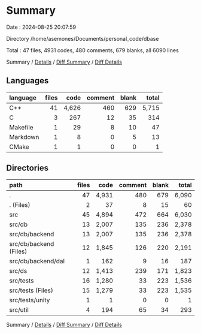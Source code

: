 # Summary

Date : 2024-08-25 20:07:59

Directory /home/asemones/Documents/personal_code/dbase

Total : 47 files,  4931 codes, 480 comments, 679 blanks, all 6090 lines

Summary / [Details](details.md) / [Diff Summary](diff.md) / [Diff Details](diff-details.md)

## Languages
| language | files | code | comment | blank | total |
| :--- | ---: | ---: | ---: | ---: | ---: |
| C++ | 41 | 4,626 | 460 | 629 | 5,715 |
| C | 3 | 267 | 12 | 35 | 314 |
| Makefile | 1 | 29 | 8 | 10 | 47 |
| Markdown | 1 | 8 | 0 | 5 | 13 |
| CMake | 1 | 1 | 0 | 0 | 1 |

## Directories
| path | files | code | comment | blank | total |
| :--- | ---: | ---: | ---: | ---: | ---: |
| . | 47 | 4,931 | 480 | 679 | 6,090 |
| . (Files) | 2 | 37 | 8 | 15 | 60 |
| src | 45 | 4,894 | 472 | 664 | 6,030 |
| src/db | 13 | 2,007 | 135 | 236 | 2,378 |
| src/db/backend | 13 | 2,007 | 135 | 236 | 2,378 |
| src/db/backend (Files) | 12 | 1,845 | 126 | 220 | 2,191 |
| src/db/backend/dal | 1 | 162 | 9 | 16 | 187 |
| src/ds | 12 | 1,413 | 239 | 171 | 1,823 |
| src/tests | 16 | 1,280 | 33 | 223 | 1,536 |
| src/tests (Files) | 15 | 1,279 | 33 | 223 | 1,535 |
| src/tests/unity | 1 | 1 | 0 | 0 | 1 |
| src/util | 4 | 194 | 65 | 34 | 293 |

Summary / [Details](details.md) / [Diff Summary](diff.md) / [Diff Details](diff-details.md)